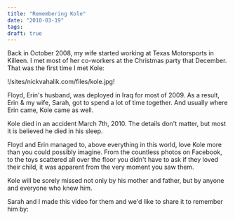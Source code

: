 ```yaml
---
title: "Remembering Kole"
date: "2010-03-19"
tags:
draft: true
---
```


Back in October 2008, my wife started working at Texas Motorsports in Killeen.  I met most of her co-workers at the Christmas party that December.  That was the first time I met Kole:

!/sites/nickvahalik.com/files/kole.jpg!

Floyd, Erin's husband, was deployed in Iraq for most of 2009.  As a result, Erin & my wife, Sarah, got to spend a lot of time together.  And usually where Erin came, Kole came as well.

Kole died in an accident March 7th, 2010.  The details don't matter, but most it is believed he died in his sleep.

Floyd and Erin managed to, above everything in this world, love Kole more than you could possibly imagine.  From the countless photos on Facebook, to the toys scattered all over the floor you didn't have to ask if they loved their child, it was apparent from the very moment you saw them.

Kole will be sorely missed not only by his mother and father, but by anyone and everyone who knew him.

Sarah and I made this video for them and we'd like to share it to remember him by:
<object width="640" height="385"><param name="movie" value="http://www.youtube.com/v/0tF7Zez819s&hl=en_US&fs=1&"></param><param name="allowFullScreen" value="true"></param><param name="allowscriptaccess" value="always"></param><embed src="http://www.youtube.com/v/0tF7Zez819s&hl=en_US&fs=1&" type="application/x-shockwave-flash" allowscriptaccess="always" allowfullscreen="true" width="640" height="385"></embed></object>
